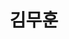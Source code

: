 ---
userid: muhun
title: 김무훈
description: 설명
img: https://0.gravatar.com/avatar/a68c8fbbf98cc973890ac269a1126ce115e669dd9c5452f1f8bc8425022e85c7?size=512
homepage: https://muhun.link/
github: https://github.com/mu-hun
twitter: https://x.com/iamuhun
linkedin: https://www.linkedin.com/in/mu-hun
---